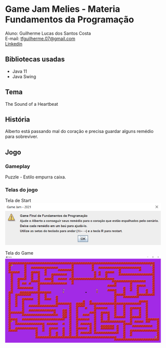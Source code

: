 # Game Jam Melies - Materia Fundamentos da Programação
Aluno: Guilherme Lucas dos Santos Costa  
E-mail: tfguilherme.07@gmail.com  
[Linkedin](https://www.linkedin.com/in/guilherme-scosta/)

## Bibliotecas usadas
* Java 11
* Java Swing

## Tema
The Sound of a Heartbeat

## História
Alberto está passando mal do coração e precisa guardar alguns remédio para sobreviver.

## Jogo
### Gameplay
Puzzle - Estilo empurra caixa.

### Telas do jogo
Tela de Start
![img](src/main/resources/imgs_git/tela_start.png)

Tela do Game
![img](src/main/resources/imgs_git/tela_game.png)
